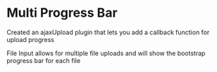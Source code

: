 Multi Progress Bar
================
Created an ajaxUpload plugin that lets you add a callback function for upload progress

File Input allows for multiple file uploads and will show the bootstrap progress bar for each file
